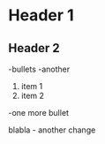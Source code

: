 # Header 1

## Header 2

-bullets
-another

1. item 1
1. item 2

-one more bullet

blabla - another change
